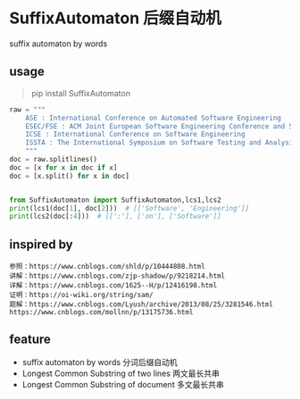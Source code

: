 
# SuffixAutomaton 后缀自动机
suffix automaton by words

## usage
> pip install SuffixAutomaton 

```python
raw = """
    ASE : International Conference on Automated Software Engineering
    ESEC/FSE : ACM Joint European Software Engineering Conference and Symposium on the Foundations of Software Engineering
    ICSE : International Conference on Software Engineering
    ISSTA : The International Symposium on Software Testing and Analysis
    """
doc = raw.splitlines()
doc = [x for x in doc if x]
doc = [x.split() for x in doc]


from SuffixAutomaton import SuffixAutomaton,lcs1,lcs2
print(lcs1(doc[1], doc[2]))  # [['Software', 'Engineering']]
print(lcs2(doc[:4]))  # [[':'], ['on'], ['Software']]


```


## inspired by 
    参照：https://www.cnblogs.com/shld/p/10444808.html
    讲解：https://www.cnblogs.com/zjp-shadow/p/9218214.html
    详解：https://www.cnblogs.com/1625--H/p/12416198.html
    证明：https://oi-wiki.org/string/sam/
    题解：https://www.cnblogs.com/Lyush/archive/2013/08/25/3281546.html https://www.cnblogs.com/mollnn/p/13175736.html

## feature
* suffix automaton by words 分词后缀自动机
* Longest Common Substring of two lines 两文最长共串
* Longest Common Substring of document 多文最长共串
